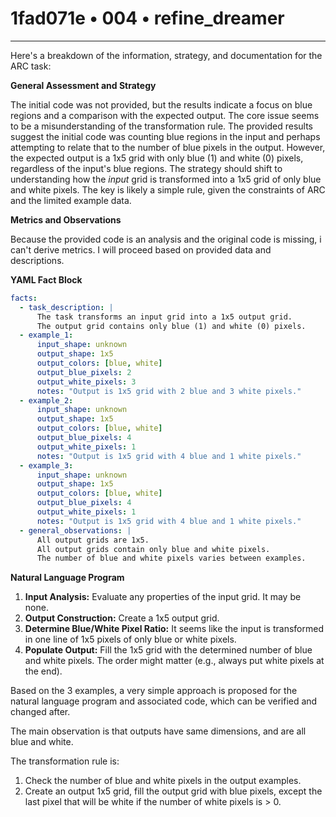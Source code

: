 # 1fad071e • 004 • refine_dreamer

---
Here's a breakdown of the information, strategy, and documentation for the ARC task:

**General Assessment and Strategy**

The initial code was not provided, but the results indicate a focus on blue regions and a comparison with the expected output. The core issue seems to be a misunderstanding of the transformation rule. The provided results suggest the initial code was counting blue regions in the input and perhaps attempting to relate that to the number of blue pixels in the output. However, the expected output is a 1x5 grid with only blue (1) and white (0) pixels, regardless of the input's blue regions. The strategy should shift to understanding how the *input* grid is transformed into a 1x5 grid of only blue and white pixels. The key is likely a simple rule, given the constraints of ARC and the limited example data.

**Metrics and Observations**

Because the provided code is an analysis and the original code is missing, i can't derive metrics. I will proceed based on provided data and descriptions.

**YAML Fact Block**

```yaml
facts:
  - task_description: |
      The task transforms an input grid into a 1x5 output grid.
      The output grid contains only blue (1) and white (0) pixels.
  - example_1:
      input_shape: unknown
      output_shape: 1x5
      output_colors: [blue, white]
      output_blue_pixels: 2
      output_white_pixels: 3
      notes: "Output is 1x5 grid with 2 blue and 3 white pixels."
  - example_2:
      input_shape: unknown
      output_shape: 1x5
      output_colors: [blue, white]
      output_blue_pixels: 4
      output_white_pixels: 1
      notes: "Output is 1x5 grid with 4 blue and 1 white pixels."
  - example_3:
      input_shape: unknown
      output_shape: 1x5
      output_colors: [blue, white]
      output_blue_pixels: 4
      output_white_pixels: 1
      notes: "Output is 1x5 grid with 4 blue and 1 white pixels."
  - general_observations: |
      All output grids are 1x5.
      All output grids contain only blue and white pixels.
      The number of blue and white pixels varies between examples.
```

**Natural Language Program**

1.  **Input Analysis:** Evaluate any properties of the input grid. It may be none.
2. **Output Construction:** Create a 1x5 output grid.
3.  **Determine Blue/White Pixel Ratio:** It seems like the input is transformed in one line of 1x5 pixels of only blue or white pixels.
4.  **Populate Output:** Fill the 1x5 grid with the determined number of blue and white pixels. The order might matter (e.g., always put white pixels at the end).

Based on the 3 examples, a very simple approach is proposed for the natural language program and associated code, which can be verified and changed after.

The main observation is that outputs have same dimensions, and are all blue and white.

The transformation rule is:

1. Check the number of blue and white pixels in the output examples.
2. Create an output 1x5 grid, fill the output grid with blue pixels, except the last pixel that will be white if the number of white pixels is > 0.


